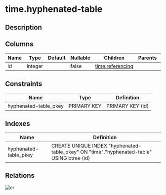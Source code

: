 # time.hyphenated-table

## Description

## Columns

| Name | Type    | Default | Nullable | Children                                | Parents | Comment |
| ---- | ------- | ------- | -------- | --------------------------------------- | ------- | ------- |
| id   | integer |         | false    | [time.referencing](time.referencing.md) |         |         |

## Constraints

| Name                  | Type        | Definition       |
| --------------------- | ----------- | ---------------- |
| hyphenated-table_pkey | PRIMARY KEY | PRIMARY KEY (id) |

## Indexes

| Name                  | Definition                                                                                |
| --------------------- | ----------------------------------------------------------------------------------------- |
| hyphenated-table_pkey | CREATE UNIQUE INDEX "hyphenated-table_pkey" ON "time"."hyphenated-table" USING btree (id) |

## Relations

![er](time.hyphenated-table.svg)
